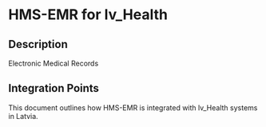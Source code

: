 # HMS-EMR for lv_Health

## Description

Electronic Medical Records

## Integration Points

This document outlines how HMS-EMR is integrated with lv_Health systems in Latvia.
